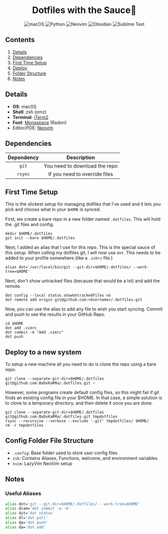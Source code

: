 <div align="center">
    <h1>Dotfiles with the Sauce🍝</h1>

![macOS](https://img.shields.io/badge/mac%20os-000000?style=for-the-badge&logo=macos&logoColor=F0F0F0)
![Python](https://img.shields.io/badge/python-3670A0?style=for-the-badge&logo=python&logoColor=ffdd54)
![Neovim](https://img.shields.io/badge/NeoVim-%2357A143.svg?&style=for-the-badge&logo=neovim&logoColor=white)
![Obsidian](https://img.shields.io/badge/Obsidian-%23483699.svg?style=for-the-badge&logo=obsidian&logoColor=white)
![Sublime Text](https://img.shields.io/badge/sublime_text-%23575757.svg?style=for-the-badge&logo=sublime-text&logoColor=important)

</div>

## Contents

1. [Details](#details)
1. [Dependencies](#dependencies)
1. [First Time Setup](#firsttime)
1. [Deploy](#deploy)
1. [Folder Structure](#folderStructure)
1. [Notes](#notes)

<a name="details"></a>

## Details

- **OS**: macOS
- **Shell**: zsh (omz)
- **Terminal**: [iTerm2](https://iterm2.com/)
- **Font**: [Monaspace](https://monaspace.githubnext.com/) (Radon)
- Editor/PDE: [Neovim](https://neovim.io/)

<a name="dependencies"></a>

## Dependencies

| Dependency |          Description          |
| :--------: | :---------------------------: |
|   `git`    | You need to download the repo |
|  `rsync`   | If you need to override files |

<a name="firsttime"></a>

## First Time Setup

This is the slickest setup for managing dotfiles that I've used and it lets you pick and choose what in your `$HOME` is synced.

First, we create a bare repo in a new folder named `.dotfiles`. This will hold the .git files and config.

```
mkdir $HOME/.dotfiles
git init --bare $HOME/.dotfiles
```

Next, I added an alias that I use for this repo. This is the special sauce of this setup. When calling my dotfiles git, I will now use `dot`. This needs to be added to your profile somewhere (like a `.zshrc` file.)

```
alias dot='/usr/local/bin/git --git-dir=$HOME/.dotfiles/ --work-tree=$HOME'
```

Next, don't show untracked files (because that would be a lot) and add the remote.

```
dot config --local status.showUntrackedFiles no
dot remote add origin git@github.com:<Username>/.dotfiles.git
```

Now, you can use the alias to add any file to wish you start syncing. Commit and push to see the results in your GitHub Repo.

```
cd $HOME
dot add .vimrc
dot commit -m "Add .vimrc"
dot push
```

<a name="deploy"></a>

## Deploy to a new system

To setup a new machine all you need to do is clone the repo using a bare repo.

```
git clone --separate-git-dir=$HOME/.dotfiles git@github.com:BaDxKaRMa/.dotfiles.git ~
```

However, some programs create default config files, so this might fail if git finds an existing config file in your $HOME. In that case, a simple solution is to clone to a temporary directory, and then delete it once you are done.

```
git clone --separate-git-dir=$HOME/.dotfiles git@github.com:BaDxKaRMa/.dotfiles.git tmpdotfiles
rsync --recursive --verbose --exclude '.git' tmpdotfiles/ $HOME/
rm -r tmpdotfiles
```

<a name="folderStructure"></a>

## Config Folder File Structure

- `.config`: Base folder used to store user config files
- `zsh`: Contains Aliases, Functions, welcome, and environment variables
- `nvim`: LazyVim NeoVim setup

<a name="notes"></a>

## Notes

### Useful Aliases

```zsh
alias dot='git --git-dir=$HOME/.dotfiles/ --work-tree=$HOME'
alias dcam='dot commit -a -m'
alias dst='dot status'
alias dl='dot pull'
alias dp='dot push'
alias da='dot add'
```
